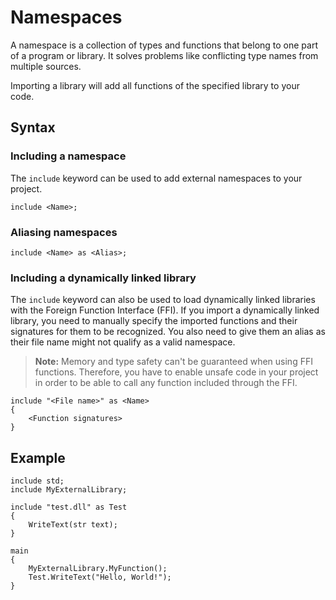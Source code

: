 # Namespaces

A namespace is a collection of types and functions that belong to one part of a program or library. It solves problems like conflicting type names from multiple sources.

Importing a library will add all functions of the specified library to your code.

## Syntax

### Including a namespace

The `include` keyword can be used to add external namespaces to your project.

```
include <Name>;
```

### Aliasing namespaces

```
include <Name> as <Alias>;
```

### Including a dynamically linked library

The `include` keyword can also be used to load dynamically linked libraries with the Foreign Function Interface (FFI).
If you import a dynamically linked library, you need to manually specify the imported functions and their signatures for them to be recognized.
You also need to give them an alias as their file name might not qualify as a valid namespace.

> **Note:** Memory and type safety can't be guaranteed when using FFI functions. Therefore, you have to enable unsafe code in your project in order to be able to call any function included through the FFI.

```
include "<File name>" as <Name>
{
    <Function signatures>
}
```

## Example

```
include std;
include MyExternalLibrary;

include "test.dll" as Test
{
    WriteText(str text);
}

main
{
    MyExternalLibrary.MyFunction();
    Test.WriteText("Hello, World!");
}
```
